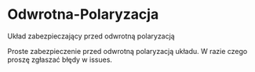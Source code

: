 # Odwrotna-Polaryzacja
Układ zabezpieczający przed odwrotną polaryzacją

Proste zabezpieczenie przed odwrotną polaryzacją układu. 
W razie czego proszę zgłaszać błędy w issues.
